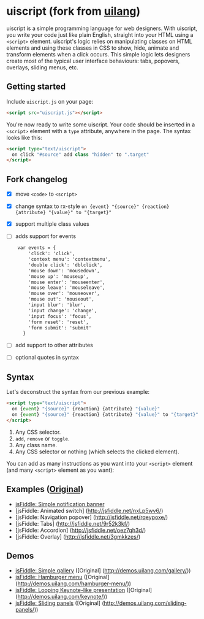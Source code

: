 # uiscript (fork from [uilang](https://github.com/bendc/uilang))

uiscript is a simple programming language for web designers.
With uiscript, you write your code just like plain English, straight into your HTML using a `<script>` element. uiscript's logic relies on manipulating classes on HTML elements and using these classes in CSS to show, hide, animate and transform elements when a click occurs. This simple logic lets designers create most of the typical user interface behaviours: tabs, popovers, overlays, sliding menus, etc.

## Getting started

Include `uiscript.js` on your page:

```html
<script src="uiscript.js"></script>
```
You're now ready to write some uiscript. Your code should be inserted in a `<script>` element with a `type` attribute, anywhere in the page. The syntax looks like this:

```html
<script type="text/uiscript">
  on click "#source" add class "hidden" to ".target"
</script>
```

## Fork changelog

- [x] move `<code>` to `<script>`

- [x] change syntax to rx-style `on {event} "{source}" {reaction} {attribute} "{value}" to "{target}"`

- [x] support multiple class values

- [ ] adds support for events

```html
    var events = { 
        'click': 'click', 
        'context menu': 'contextmenu',
        'double click': 'dblclick',
        'mouse down': 'mousedown',
        'mouse up': 'mouseup',
        'mouse enter': 'mouseenter',
        'mouse leave': 'mouseleave',
        'mouse over': 'mouseover',
        'mouse out': 'mouseout',
        'input blur': 'blur',
        'input change': 'change',
        'input focus': 'focus',
        'form reset': 'reset',
        'form submit': 'submit'
      }
```
- [ ] add support to other attributes

- [ ] optional quotes in syntax

## Syntax

Let's deconstruct the syntax from our previous example:

```html
<script type="text/uiscript">
  on {event} "{source}" {reaction} {attribute} "{value}"
  on {event} "{source}" {reaction} {attribute} "{value}" to "{target}"
</script>
```
1. Any CSS selector.
2. `add`, `remove` or `toggle`.
3. Any class name.
4. Any CSS selector or nothing (which selects the clicked element).

You can add as many instructions as you want into your `<script>` element (and many `<script>` element as you want):

## Examples ([Original](http://uilang.com/))

* [jsFiddle: Simple notification banner](http://jsfiddle.net/q90pg96k/)
* [jsFiddle: Animated switch] (http://jsfiddle.net/nxLp5wv6/)
* [jsFiddle: Navigation popover] (http://jsfiddle.net/rqeypoxe/)
* [jsFiddle: Tabs] (http://jsfiddle.net/9r52k3kf/)
* [jsFiddle: Accordion] (http://jsfiddle.net/oez7qh3d/)
* [jsFiddle: Overlay] (http://jsfiddle.net/3gmkkzes/)

## Demos

* [jsFiddle: Simple gallery](http://jsfiddle.net/oho4b949/) ([Original] (http://demos.uilang.com/gallery/))
* [jsFiddle: Hamburger menu](http://jsfiddle.net/d5bxb5ac/) ([Original] (http://demos.uilang.com/hamburger-menu/))
* [jsFiddle: Looping Keynote-like presentation](http://jsfiddle.net/qznt3ohd/) ([Original] (http://demos.uilang.com/keynote/))
* [jsFiddle: Sliding panels](http://jsfiddle.net/3k5v96dg/) ([Original] (http://demos.uilang.com/sliding-panels/))

